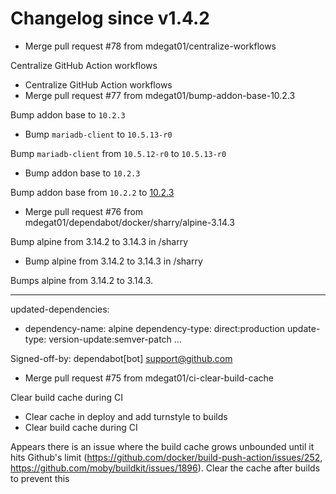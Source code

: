 # Changelog since v1.4.2
- Merge pull request #78 from mdegat01/centralize-workflows

Centralize GitHub Action workflows 
- Centralize GitHub Action workflows 
- Merge pull request #77 from mdegat01/bump-addon-base-10.2.3

Bump addon base to `10.2.3` 
- Bump `mariadb-client` to `10.5.13-r0`

Bump `mariadb-client` from `10.5.12-r0` to `10.5.13-r0` 
- Bump addon base to `10.2.3`

Bump addon base from `10.2.2` to [10.2.3](https://github.com/hassio-addons/addon-base/releases/tag/v10.2.3) 
- Merge pull request #76 from mdegat01/dependabot/docker/sharry/alpine-3.14.3

Bump alpine from 3.14.2 to 3.14.3 in /sharry 
- Bump alpine from 3.14.2 to 3.14.3 in /sharry

Bumps alpine from 3.14.2 to 3.14.3.

---
updated-dependencies:
- dependency-name: alpine
  dependency-type: direct:production
  update-type: version-update:semver-patch
...

Signed-off-by: dependabot[bot] <support@github.com> 
- Merge pull request #75 from mdegat01/ci-clear-build-cache

Clear build cache during CI 
- Clear cache in deploy and add turnstyle to builds 
- Clear build cache during CI

Appears there is an issue where the build cache grows unbounded until it hits Github's limit (https://github.com/docker/build-push-action/issues/252, https://github.com/moby/buildkit/issues/1896). Clear the cache after builds to prevent this 
